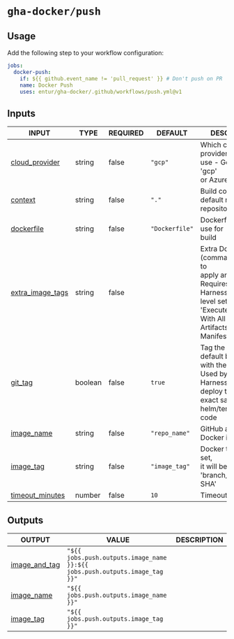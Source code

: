 # `gha-docker/push`

## Usage

Add the following step to your workflow configuration:

```yml
jobs:
  docker-push:
    if: ${{ github.event_name != 'pull_request' }} # Don't push on PR
    name: Docker Push
    uses: entur/gha-docker/.github/workflows/push.yml@v1
```

## Inputs

<!-- AUTO-DOC-INPUT:START - Do not remove or modify this section -->

|                                      INPUT                                       |  TYPE   | REQUIRED |    DEFAULT     |                                                                                 DESCRIPTION                                                                                  |
|----------------------------------------------------------------------------------|---------|----------|----------------|------------------------------------------------------------------------------------------------------------------------------------------------------------------------------|
|    <a name="input_cloud_provider"></a>[cloud_provider](#input_cloud_provider)    | string  |  false   |    `"gcp"`     |                                              Which cloud service provider to <br>use - Google Cloud: 'gcp' <br>or Azure: 'az'                                                |
|              <a name="input_context"></a>[context](#input_context)               | string  |  false   |     `"."`      |                                                                Build context, default root of <br>repository                                                                 |
|          <a name="input_dockerfile"></a>[dockerfile](#input_dockerfile)          | string  |  false   | `"Dockerfile"` |                                                                    Dockerfile name to use for <br>build                                                                      |
| <a name="input_extra_image_tags"></a>[extra_image_tags](#input_extra_image_tags) | string  |  false   |                | Extra Docker tags (comma separated) to <br>apply and push - Requires <br>Harness project-level setting 'Execute Triggers <br>With All Collected Artifacts or <br>Manifests'  |
|              <a name="input_git_tag"></a>[git_tag](#input_git_tag)               | boolean |  false   |     `true`     |                      Tag the repository default branch <br>with the image_tag? Used by <br>Harness CD to deploy the <br>exact same helm/terraform code                       |
|          <a name="input_image_name"></a>[image_name](#input_image_name)          | string  |  false   | `"repo_name"`  |                                                                      GitHub artifact with Docker image                                                                       |
|           <a name="input_image_tag"></a>[image_tag](#input_image_tag)            | string  |  false   | `"image_tag"`  |                                                  Docker tag. If not set, <br>it will be set to <br>'branch_name.date-SHA'                                                    |
|  <a name="input_timeout_minutes"></a>[timeout_minutes](#input_timeout_minutes)   | number  |  false   |      `10`      |                                                                              Timeout in minutes                                                                              |

<!-- AUTO-DOC-INPUT:END -->

## Outputs

<!-- AUTO-DOC-OUTPUT:START - Do not remove or modify this section -->

|                                  OUTPUT                                   |                                   VALUE                                    | DESCRIPTION |
|---------------------------------------------------------------------------|----------------------------------------------------------------------------|-------------|
| <a name="output_image_and_tag"></a>[image_and_tag](#output_image_and_tag) | `"${{ jobs.push.outputs.image_name }}:${{ jobs.push.outputs.image_tag }}"` |             |
|     <a name="output_image_name"></a>[image_name](#output_image_name)      |                  `"${{ jobs.push.outputs.image_name }}"`                   |             |
|       <a name="output_image_tag"></a>[image_tag](#output_image_tag)       |                   `"${{ jobs.push.outputs.image_tag }}"`                   |             |

<!-- AUTO-DOC-OUTPUT:END -->
